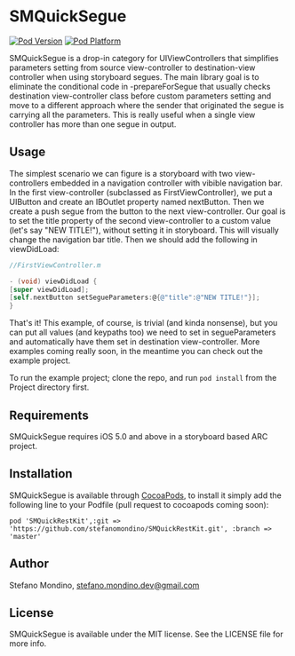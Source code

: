 # SMQuickSegue

[![Pod Version](http://cocoapod-badges.herokuapp.com/v/SMQuickSegue/badge.png)](http://cocoadocs.org/docsets/SMQuickSegue)
[![Pod Platform](http://cocoapod-badges.herokuapp.com/p/SMQuickSegue/badge.png)](http://cocoadocs.org/docsets/SMQuickSegue)

SMQuickSegue is a drop-in category for UIViewControllers that simplifies parameters setting from source view-controller to destination-view controller when using storyboard segues. The main library goal is to eliminate the conditional code in -prepareForSegue that usually checks destination view-controller class before custom parameters setting and move to a different approach where the sender that originated the segue is carrying all the parameters. This is really useful when a single view controller has more than one segue in output.


## Usage

The simplest scenario we can figure is a storyboard with two view-controllers embedded in a navigation controller with vibible navigation bar.
In the first view-controller (subclassed as FirstViewController), we put a UIButton and create an IBOutlet property named nextButton.
Then we create a push segue from the button to the next view-controller. Our goal is to set the title property of the second view-controller to a custom value (let's say "NEW TITLE!"), without setting it in storyboard. This will visually change the navigation bar title.
Then we should add the following in viewDidLoad:

```  objective-c
//FirstViewController.m

- (void) viewDidLoad {
[super viewDidLoad];
[self.nextButton setSegueParameters:@{@"title":@"NEW TITLE!"}];
}
```
That's it!
This example, of course, is trivial (and kinda nonsense), but you can put all values (and keypaths too) we need to set in segueParameters and automatically have them set in destination view-controller.
More examples coming really soon, in the meantime you can check out the example project.

To run the example project; clone the repo, and run `pod install` from the Project directory first.

## Requirements

SMQuickSegue requires iOS 5.0 and above in a storyboard based ARC project.

## Installation

SMQuickSegue is available through [CocoaPods](http://cocoapods.org), to install
it simply add the following line to your Podfile (pull request to cocoapods coming soon):

   	pod 'SMQuickRestKit',:git => 'https://github.com/stefanomondino/SMQuickRestKit.git', :branch => 'master'

## Author

Stefano Mondino, stefano.mondino.dev@gmail.com

## License

SMQuickSegue is available under the MIT license. See the LICENSE file for more info.

